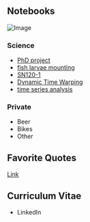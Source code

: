## Notebooks
![Image](src)

### Science
* [PhD project](https://kleinhansda.github.io/DSKleinhans/SN120_TrackMate.nb.html)
* [fish larvae mounting](https://kleinhansda.github.io/DSKleinhans/SN120_TrackMate.nb.html)
* [SN120-1](https://kleinhansda.github.io/DSKleinhans/SN120_TrackMate.nb.html)
* [Dynamic Time Warping](https://kleinhansda.github.io/DSKleinhans/DA-TimeSeries_DTW.nb.html)
* [time series analysis](https://kleinhansda.github.io/DSKleinhans/DA-TimeSeries_singles_count.nb.html)

### Private
* Beer
* Bikes
* Other

## Favorite Quotes
[Link](url)

## Curriculum Vitae
* LinkedIn
